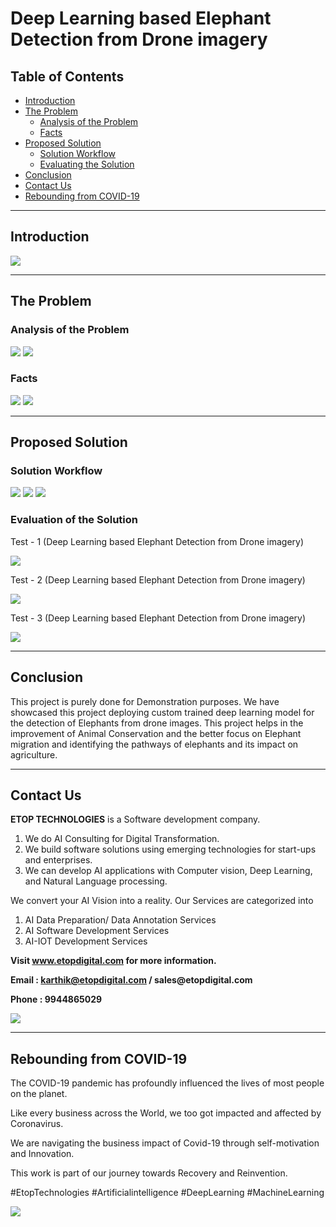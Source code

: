 # Deep Learning based Elephant Detection from Drone imagery

## Table of Contents ##
* [Introduction](https://github.com/Karthikkannan-AI/Deep-Learning-based-Elephant-Detection-from-Drone-imagery/blob/main/README.md#introduction)
* [The Problem](https://github.com/Karthikkannan-AI/Deep-Learning-based-Elephant-Detection-from-Drone-imagery/blob/main/README.md#the-problem)
  * [Analysis of the Problem](https://github.com/Karthikkannan-AI/Deep-Learning-based-Elephant-Detection-from-Drone-imagery/blob/main/README.md#analysis-of-the-problem)
  * [Facts](https://github.com/Karthikkannan-AI/Deep-Learning-based-Elephant-Detection-from-Drone-imagery/blob/main/README.md#facts)
* [Proposed Solution](https://github.com/Karthikkannan-AI/Deep-Learning-based-Elephant-Detection-from-Drone-imagery/blob/main/README.md#proposed-solution)
  * [Solution Workflow](https://github.com/Karthikkannan-AI/Deep-Learning-based-Elephant-Detection-from-Drone-imagery#solution-workflow)
  * [Evaluating the Solution](https://github.com/Karthikkannan-AI/Deep-Learning-based-Elephant-Detection-from-Drone-imagery/blob/main/README.md#evaluation-of-the-solution)
* [Conclusion](https://github.com/Karthikkannan-AI/Deep-Learning-based-Elephant-Detection-from-Drone-imagery/blob/main/README.md#conclusion)
* [Contact Us](https://github.com/Karthikkannan-AI/Deep-Learning-based-Elephant-Detection-from-Drone-imagery/blob/main/README.md#contact-us)
* [Rebounding from COVID-19](https://github.com/Karthikkannan-AI/Deep-Learning-based-Elephant-Detection-from-Drone-imagery/blob/main/README.md#rebounding-from-covid-19)

- - - -

## Introduction ##

<img src="https://github.com/Karthikkannan-AI/Deep-Learning-based-Elephant-Detection-from-Drone-imagery/blob/main/resources/Introduction.jpeg">

- - - -

## The Problem ##

### Analysis of the Problem ###

<img src="https://github.com/Karthikkannan-AI/Deep-Learning-based-Elephant-Detection-from-Drone-imagery/blob/main/resources/Analysis%20of%20the%20Problem%201.jpeg">


<img src="https://github.com/Karthikkannan-AI/Deep-Learning-based-Elephant-Detection-from-Drone-imagery/blob/main/resources/Analysis%20of%20the%20Problem%202.jpeg">


### Facts ###

<img src="https://github.com/Karthikkannan-AI/Deep-Learning-based-Elephant-Detection-from-Drone-imagery/blob/main/resources/Fact%201.jpeg">

<img src="https://github.com/Karthikkannan-AI/Deep-Learning-based-Elephant-Detection-from-Drone-imagery/blob/main/resources/Fact%202.jpeg">

- - - -

## Proposed Solution ##

### Solution Workflow ###

<img src="https://github.com/Karthikkannan-AI/Deep-Learning-based-Elephant-Detection-from-Drone-imagery/blob/main/resources/Solution%20Workflow%201.jpeg">

<img src="https://github.com/Karthikkannan-AI/Deep-Learning-based-Elephant-Detection-from-Drone-imagery/blob/main/resources/Solution%20Workflow%202.jpeg">

<img src="https://github.com/Karthikkannan-AI/Deep-Learning-based-Elephant-Detection-from-Drone-imagery/blob/main/resources/Overview.jpeg">

### Evaluation of the Solution ###

Test - 1 (Deep Learning based Elephant Detection from Drone imagery)

<a href="https://youtu.be/WyJrgkuXsAI" target="_blank"><img src="https://github.com/Karthikkannan-AI/Deep-Learning-based-Elephant-Detection-from-Drone-imagery/blob/main/resources/Elephant%20Detector%20Video%201.png"/></a>

Test - 2 (Deep Learning based Elephant Detection from Drone imagery)

<a href="https://youtu.be/EM7eC1vx7F8" target="_blank"><img src="https://github.com/Karthikkannan-AI/Deep-Learning-based-Elephant-Detection-from-Drone-imagery/blob/main/resources/Elephant%20Detector%20Video%202.png"/></a>

Test - 3 (Deep Learning based Elephant Detection from Drone imagery)

<a href="https://youtu.be/FlfULq7y6Bw" target="_blank"><img src="https://github.com/Karthikkannan-AI/Deep-Learning-based-Elephant-Detection-from-Drone-imagery/blob/main/resources/Elephant%20Detector%20Video%203.png"/></a>

- - - -

## Conclusion ##

This project is purely done for Demonstration purposes. We have showcased this project deploying custom trained deep learning model for the detection of Elephants from drone images. This project helps in the improvement of Animal Conservation and the better focus on Elephant migration and identifying the pathways of elephants and its impact on agriculture.

- - - -

## Contact Us ##

__ETOP TECHNOLOGIES__ is a Software development company. 
1. We do AI Consulting for Digital Transformation.
2. We build software solutions using emerging technologies for start-ups and enterprises. 
3. We can develop AI applications with Computer vision, Deep Learning, and Natural Language processing.

We convert your AI Vision into a reality. Our Services are categorized into 
1. AI Data Preparation/ Data Annotation Services 
2. AI Software Development Services 
3. AI-IOT Development Services

__Visit www.etopdigital.com for more information.__

__Email : karthik@etopdigital.com / sales@etopdigital.com__
          
__Phone : 9944865029__

<img src="https://github.com/Karthikkannan-AI/Deep-Learning-based-Elephant-Detection-from-Drone-imagery/blob/main/resources/About%20ETOP%20Technologies_Github.png?raw=true">

- - - -

## Rebounding from COVID-19 ##

The COVID-19 pandemic has profoundly influenced the lives of most people on the planet.

Like every business across the World, we too got impacted and affected by Coronavirus.

We are navigating the business impact of Covid-19 through self-motivation and Innovation.

This work is part of our journey towards Recovery and Reinvention.

#EtopTechnologies #Artificialintelligence #DeepLearning #MachineLearning


<img src="https://github.com/Karthikkannan-AI/Deep-Learning-based-Elephant-Detection-from-Drone-imagery/blob/main/resources/CoronaPandemic.jpeg?raw=true">
